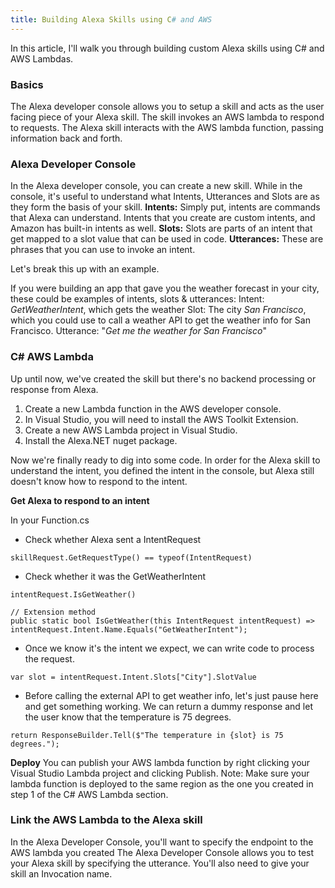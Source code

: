 ```yaml
---
title: Building Alexa Skills using C# and AWS
---
```


In this article, I'll walk you through building custom Alexa skills using C# and AWS Lambdas.

### Basics

The Alexa developer console allows you to setup a skill and acts as the user facing piece of your Alexa skill. 
The skill invokes an AWS lambda to respond to requests.
The Alexa skill interacts with the AWS lambda function, passing information back and forth.

### Alexa Developer Console

In the Alexa developer console, you can create a new skill.
While in the console, it's useful to understand what Intents, Utterances and Slots are as they form the basis of your skill.
**Intents:** Simply put, intents are commands that Alexa can understand. Intents that you create are custom intents, and Amazon has built-in intents as well.
**Slots:** Slots are parts of an intent that get mapped to a slot value that can be used in code.
**Utterances:** These are phrases that you can use to invoke an intent.

Let's break this up with an example.

If you were building an app that gave you the weather forecast in your city, these could be examples of intents, slots & utterances:
Intent: *GetWeatherIntent*, which gets the weather
Slot: The city *San Francisco*, which you could use to call a weather API to get the weather info for San Francisco.
Utterance: "*Get me the weather for San Francisco*"

### C# AWS Lambda

Up until now, we've created the skill but there's no backend processing or response from Alexa. 
1. Create a new Lambda function in the AWS developer console. 
2. In Visual Studio, you will need to install the AWS Toolkit Extension. 
3. Create a new AWS Lambda project in Visual Studio.
4. Install the Alexa.NET nuget package.

Now we're finally ready to dig into some code.
In order for the Alexa skill to understand the intent, you defined the intent in the console, but Alexa still doesn't know how to respond to the intent.

**Get Alexa to respond to an intent**

In your Function.cs 

- Check whether Alexa sent a IntentRequest
```
skillRequest.GetRequestType() == typeof(IntentRequest)
```
- Check whether it was the GetWeatherIntent
```
intentRequest.IsGetWeather()

// Extension method
public static bool IsGetWeather(this IntentRequest intentRequest) => intentRequest.Intent.Name.Equals("GetWeatherIntent");
```
- Once we know it's the intent we expect, we can write code to process the request.
```
var slot = intentRequest.Intent.Slots["City"].SlotValue
```
- Before calling the external API to get weather info, let's just pause here and get something working. We can return a dummy response and let the user know that the temperature is 75 degrees.
```
return ResponseBuilder.Tell($"The temperature in {slot} is 75 degrees.");
```

**Deploy**
You can publish your AWS lambda function by right clicking your Visual Studio Lambda project and clicking Publish.
Note: Make sure your lambda function is deployed to the same region as the one you created in step 1 of the C# AWS Lambda section.

### Link the AWS Lambda to the Alexa skill

In the Alexa Developer Console, you'll want to specify the endpoint to the AWS lambda you created
The Alexa Developer Console allows you to test your Alexa skill by specifying the utterance.
You'll also need to give your skill an Invocation name.

